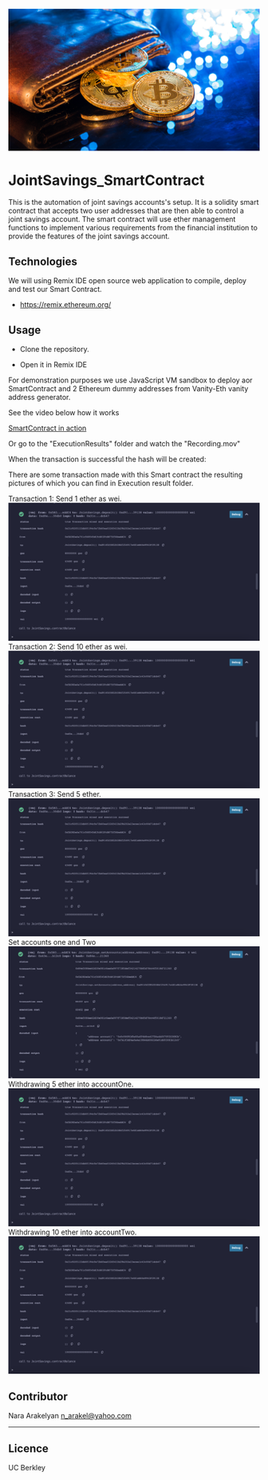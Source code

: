 ![](19_image.png)

# JointSavings_SmartContract
This is the automation of joint savings accounts's setup. It is a solidity smart contract that accepts two user addresses that are then able to control a joint savings account. The smart contract will use ether management functions to implement various requirements from the financial institution to provide the features of the joint savings account.


## Technologies
We will using Remix IDE open source web application to compile, deploy and test our Smart Contract. 

* <https://remix.ethereum.org/>


 
## Usage

* Clone the repository.

* Open it in Remix IDE

For demonstration purposes we use JavaScript VM sandbox to deploy aor SmartContract and 2 Ethereum dummy addresses from Vanity-Eth vanity address generator.

See the video below how it works

[SmartContract in action](ExecutionResults/Recording.mov)

Or go to the "ExecutionResults" folder and watch the "Recording.mov"

When the transaction is successful the hash will be created:

There are some transaction made with this Smart contract the resulting pictures of which you can find in Execution result folder.

Transaction 1: Send 1 ether as wei.
![](ExecutionResults/result_1.png)
Transaction 2: Send 10 ether as wei.
![](ExecutionResults/result_1.png)
Transaction 3: Send 5 ether.
![](ExecutionResults/result_1.png)
    Set accounts one and Two
![](ExecutionResults/set_accounts.png)
Withdrawing 5 ether into accountOne. 
![](ExecutionResults/result_1.png)
Withdrawing 10 ether into accountTwo.
![](ExecutionResults/result_1.png)


## Contributor

Nara Arakelyan
n_arakel@yahoo.com

---

## Licence 

UC Berkley
    
